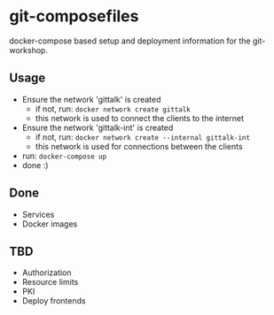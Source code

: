 # git-composefiles

docker-compose based setup and deployment information for the git-workshop.

## Usage

- Ensure the network 'gittalk' is created
  - if not, run: `docker network create gittalk`
  - this network is used to connect the clients to the internet
- Ensure the network 'gittalk-int' is created
  - if not, run: `docker network create --internal gittalk-int`
  - this network is used for connections between the clients
- run: `docker-compose up`
- done :)

## Done

- Services
- Docker images

## TBD

- Authorization
- Resource limits
- PKI
- Deploy frontends
